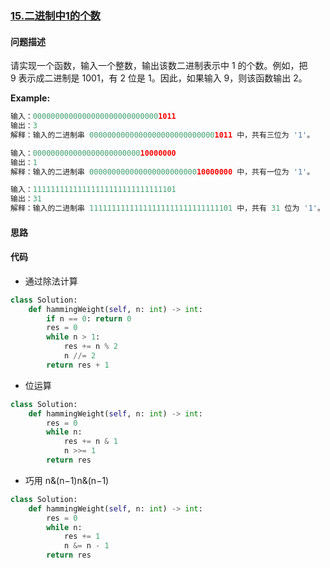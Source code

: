### [15.二进制中1的个数](https://leetcode-cn.com/problems/er-jin-zhi-zhong-1de-ge-shu-lcof/)

#### 问题描述
请实现一个函数，输入一个整数，输出该数二进制表示中 1 的个数。例如，把 9 表示成二进制是 1001，有 2 位是 1。因此，如果输入 9，则该函数输出 2。

**Example:**
```python
输入：00000000000000000000000000001011
输出：3
解释：输入的二进制串 00000000000000000000000000001011 中，共有三位为 '1'。

输入：00000000000000000000000010000000
输出：1
解释：输入的二进制串 00000000000000000000000010000000 中，共有一位为 '1'。

输入：11111111111111111111111111111101
输出：31
解释：输入的二进制串 11111111111111111111111111111101 中，共有 31 位为 '1'。
```

#### 思路

#### 代码
- 通过除法计算
```python
class Solution:
    def hammingWeight(self, n: int) -> int:
        if n == 0: return 0
        res = 0
        while n > 1:
            res += n % 2
            n //= 2
        return res + 1
```
- 位运算
```python
class Solution:
    def hammingWeight(self, n: int) -> int:
        res = 0
        while n:
            res += n & 1
            n >>= 1
        return res
```
- 巧用 n&(n−1)n&(n−1)
```python
class Solution:
    def hammingWeight(self, n: int) -> int:
        res = 0
        while n:
            res += 1
            n &= n - 1
        return res
```